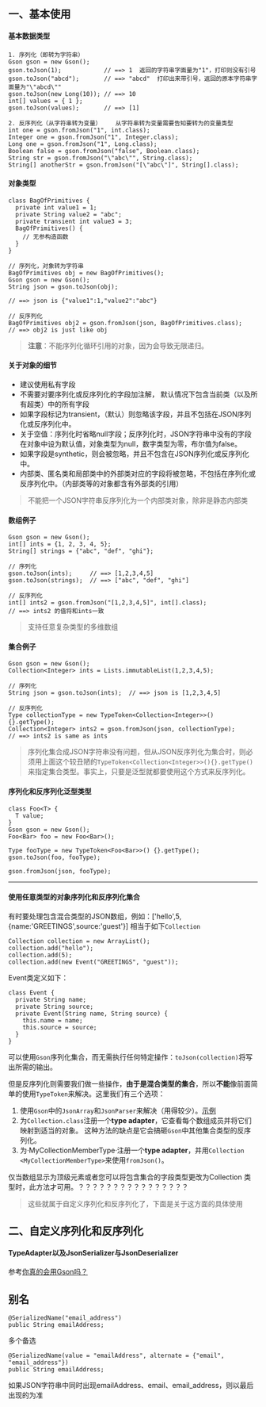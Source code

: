 ## 一、基本使用

#### 基本数据类型
```
1. 序列化（即转为字符串）
Gson gson = new Gson();
gson.toJson(1);            // ==> 1  返回的字符串字面量为"1"，打印则没有引号
gson.toJson("abcd");       // ==> "abcd"  打印出来带引号，返回的原本字符串字面量为"\"abcd\""
gson.toJson(new Long(10)); // ==> 10
int[] values = { 1 };
gson.toJson(values);       // ==> [1]

2. 反序列化（从字符串转为变量）    从字符串转为变量需要告知要转为的变量类型
int one = gson.fromJson("1", int.class);
Integer one = gson.fromJson("1", Integer.class);
Long one = gson.fromJson("1", Long.class);
Boolean false = gson.fromJson("false", Boolean.class);
String str = gson.fromJson("\"abc\"", String.class);
String[] anotherStr = gson.fromJson("[\"abc\"]", String[].class);
```

#### 对象类型
```
class BagOfPrimitives {
  private int value1 = 1;
  private String value2 = "abc";
  private transient int value3 = 3;
  BagOfPrimitives() {
    // 无参构造函数
  }
}

// 序列化，对象转为字符串
BagOfPrimitives obj = new BagOfPrimitives();
Gson gson = new Gson();
String json = gson.toJson(obj);  

// ==> json is {"value1":1,"value2":"abc"}

// 反序列化
BagOfPrimitives obj2 = gson.fromJson(json, BagOfPrimitives.class);
// ==> obj2 is just like obj
```
> **注意**：不能序列化循环引用的对象，因为会导致无限递归。

#### 关于对象的细节
* 建议使用私有字段
* 不需要对要序列化或反序列化的字段加注解， 默认情况下包含当前类（以及所有超类）中的所有字段
* 如果字段标记为transient，（默认）则忽略该字段，并且不包括在JSON序列化或反序列化中。
* 关于空值：序列化时省略null字段；反序列化时，JSON字符串中没有的字段在对象中设为默认值，对象类型为null，数字类型为零，布尔值为false。
* 如果字段是synthetic，则会被忽略，并且不包含在JSON序列化或反序列化中。
* 内部类、匿名类和局部类中的外部类对应的字段将被忽略，不包括在序列化或反序列化中。（内部类等的对象都含有外部类的引用）

> 不能把一个JSON字符串反序列化为一个内部类对象，除非是静态内部类

#### 数组例子
```
Gson gson = new Gson();
int[] ints = {1, 2, 3, 4, 5};
String[] strings = {"abc", "def", "ghi"};

// 序列化
gson.toJson(ints);     // ==> [1,2,3,4,5]
gson.toJson(strings);  // ==> ["abc", "def", "ghi"]

// 反序列化
int[] ints2 = gson.fromJson("[1,2,3,4,5]", int[].class); 
// ==> ints2 的值将和ints一致
```
> 支持任意复杂类型的多维数组

#### 集合例子
```
Gson gson = new Gson();
Collection<Integer> ints = Lists.immutableList(1,2,3,4,5);

// 序列化
String json = gson.toJson(ints);  // ==> json is [1,2,3,4,5]

// 反序列化
Type collectionType = new TypeToken<Collection<Integer>>(){}.getType();
Collection<Integer> ints2 = gson.fromJson(json, collectionType);
// ==> ints2 is same as ints
```
> 序列化集合成JSON字符串没有问题，但从JSON反序列化为集合时，则必须用上面这个较丑陋的`TypeToken<Collection<Integer>>(){}.getType()`来指定集合类型。事实上，只要是泛型就都要使用这个方式来反序列化。

#### 序列化和反序列化泛型类型
```
class Foo<T> {
  T value;
}
Gson gson = new Gson();
Foo<Bar> foo = new Foo<Bar>();

Type fooType = new TypeToken<Foo<Bar>>() {}.getType();
gson.toJson(foo, fooType);

gson.fromJson(json, fooType);
```

---------------------------------------------------------------

#### 使用任意类型的对象序列化和反序列化集合
有时要处理包含混合类型的JSON数组，例如：['hello',5,{name:'GREETINGS',source:'guest'}]
相当于如下`Collection `
```
Collection collection = new ArrayList();
collection.add("hello");
collection.add(5);
collection.add(new Event("GREETINGS", "guest"));
```
Event类定义如下：
```
class Event {
  private String name;
  private String source;
  private Event(String name, String source) {
    this.name = name;
    this.source = source;
  }
}
```
可以使用`Gson`序列化集合，而无需执行任何特定操作：`toJson(collection)`将写出所需的输出。

但是反序列化则需要我们做一些操作，**由于是混合类型的集合**，所以**不能**像前面简单的使用`TypeToken`来解决。这里我们有三个选项：
1. 使用`Gson`中的`JsonArray`和`JsonParser`来解决（用得较少）。[示例](https://github.com/google/gson/blob/master/extras/src/main/java/com/google/gson/extras/examples/rawcollections/RawCollectionsExample.java)
2. 为`Collection.class`注册一个**type adapter**，它查看每个数组成员并将它们映射到适当的对象。 这种方法的缺点是它会搞砸`Gson`中其他集合类型的反序列化。
3. 为·MyCollectionMemberType·注册一个**type adapter**，并用`Collection <MyCollectionMemberType>`来使用`fromJson()`。

仅当数组显示为顶级元素或者您可以将包含集合的字段类型更改为Collection <MyCollectionMemberType>类型时，此方法才可用。？？？？？？？？？？？？？？？？

> 这些就属于自定义序列化和反序列化了，下面是关于这方面的具体使用

## 二、自定义序列化和反序列化

#### TypeAdapter以及JsonSerializer与JsonDeserializer
参考[你真的会用Gson吗？](https://www.jianshu.com/p/3108f1e44155)


## 别名
```
@SerializedName("email_address")
public String emailAddress;
```

多个备选
```
@SerializedName(value = "emailAddress", alternate = {"email", "email_address"})
public String emailAddress;
```
如果JSON字符串中同时出现emailAddress、email、email_address，则以最后出现的为准